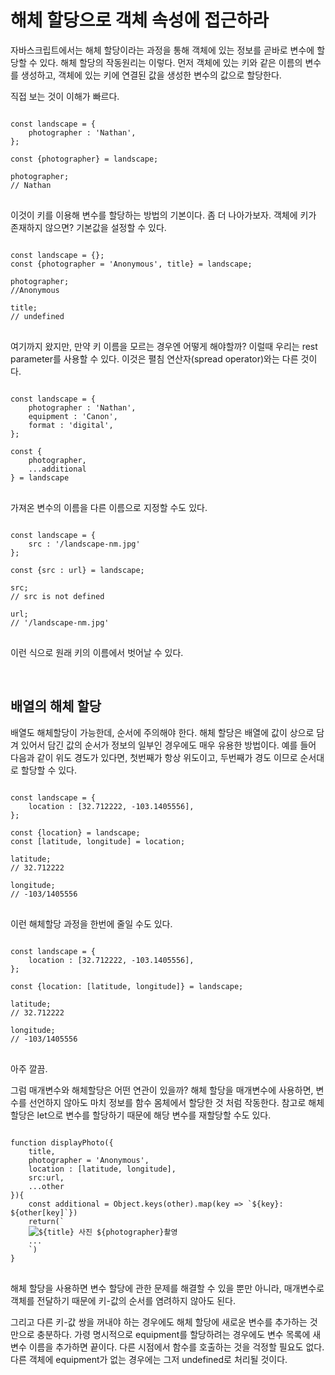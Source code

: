 # 해체 할당으로 객체 속성에 접근하라 

자바스크립트에서는 해체 할당이라는 과정을 통해 객체에 있는 정보를 곧바로 변수에 할당할 수 있다. 
해체 할당의 작동원리는 이렇다. 먼저 객체에 있는 키와 같은 이름의 변수를 생성하고, 객체에 있는 키에 연결된 값을 생성한 변수의 값으로 할당한다. 

직접 보는 것이 이해가 빠르다. 

<pre>
<code>
const landscape = {
    photographer : 'Nathan',
};

const {photographer} = landscape;

photographer;
// Nathan
</code>
</pre>

이것이 키를 이용해 변수를 할당하는 방법의 기본이다. 
좀 더 나아가보자. 객체에 키가 존재하지 않으면? 
기본값을 설정할 수 있다. 

<pre>
<code> 
const landscape = {};
const {photographer = 'Anonymous', title} = landscape;

photographer;
//Anonymous

title;
// undefined
</code>
</pre>


여기까지 왔지만, 만약 키 이름을 모르는 경우엔 어떻게 해야할까? 
이럴때 우리는 rest parameter를 사용할 수 있다. 
이것은 펼침 연산자(spread operator)와는 다른 것이다. 

<pre>
<code>
const landscape = {
    photographer : 'Nathan',
    equipment : 'Canon',
    format : 'digital',
};

const {
    photographer,
    ...additional
} = landscape
</code>
</pre>

가져온 변수의 이름을 다른 이름으로 지정할 수도 있다. 

<pre>
<code>
const landscape = {
    src : '/landscape-nm.jpg'
};

const {src : url} = landscape;

src;
// src is not defined

url;
// '/landscape-nm.jpg'
</code>
</pre>

이런 식으로 원래 키의 이름에서 벗어날 수 있다. 

<br>

## 배열의 해체 할당

배열도 해체할당이 가능한데, 순서에 주의해야 한다. 
해체 할당은 배열에 값이 상으로 담겨 있어서 담긴 값의 순서가 정보의 일부인 경우에도 매우 유용한 방법이다. 
예를 들어 다음과 같이 위도 경도가 있다면, 첫번째가 항상 위도이고, 두번째가 경도 이므로 순서대로 할당할 수 있다. 

<pre>
<code>
const landscape = {
    location : [32.712222, -103.1405556],
};

const {location} = landscape;
const [latitude, longitude] = location;

latitude;
// 32.712222

longitude;
// -103/1405556
</code>
</pre>

이런 해체할당 과정을 한번에 줄일 수도 있다. 

<pre>
<code>
const landscape = {
    location : [32.712222, -103.1405556],
};

const {location: [latitude, longitude]} = landscape;

latitude;
// 32.712222

longitude;
// -103/1405556
</code>
</pre>


아주 깔끔. 

그럼 매개변수와 해체할당은 어떤 연관이 있을까? 
해체 할당을 매개변수에 사용하면, 변수를 선언하지 않아도 마치 정보를 함수 몸체에서 할당한 것 처럼 작동한다. 
참고로 해체 할당은 let으로 변수를 할당하기 때문에 해당 변수를 재할당할 수도 있다. 

<pre>
<code>
function displayPhoto({
    title,
    photographer = 'Anonymous',
    location : [latitude, longitude],
    src:url,
    ...other
}){
    const additional = Object.keys(other).map(key => `${key}: ${other[key]`})
    return(`
    <img alt="${title} 사진 ${photographer}촬영" src="${url}"/>
    ...
    `)
}
</code>
</pre>


해체 할당을 사용하면 변수 할당에 관한 문제를 해결할 수 있을 뿐만 아니라, 매개변수로 객체를 전달하기 때문에 
키-값의 순서를 염려하지 않아도 된다. 

그리고 다른 키-값 쌍을 꺼내야 하는 경우에도 해체 할당에 새로운 변수를 추가하는 것만으로 충분하다. 
가령 명시적으로 equipment를 할당하려는 경우에도 변수 목록에 새 변수 이름을 추가하면 끝이다. 
다른 시점에서 함수를 호출하는 것을 걱정할 필요도 없다. 
다른 객체에 equipment가 없는 경우에는 그저 undefined로 처리될 것이다. 

